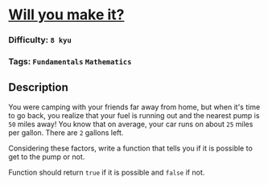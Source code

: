 # [Will you make it?](https://www.codewars.com/kata/5861d28f124b35723e00005e)

### Difficulty: `8 kyu`

### Tags: `Fundamentals` `Mathematics`


## Description

You were camping with your friends far away from home, but when it's time to go back, you realize that your fuel is running out and the nearest pump is `50` miles away! You know that on average, your car runs on about `25` miles per gallon. There are `2` gallons left.

Considering these factors, write a function that tells you if it is possible to get to the pump or not.

Function should return `true` if it is possible and `false` if not.